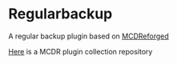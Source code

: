 # Regularbackup
A regular backup plugin based on [MCDReforged](https://github.com/Fallen-Breath/MCDReforged)

[Here](https://github.com/MCDReforged-Plugins/PluginCatalogue) is a MCDR plugin collection repository

